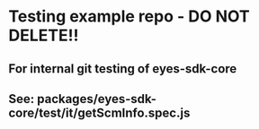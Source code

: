 # Testing example repo - DO NOT DELETE!!

## For internal git testing of eyes-sdk-core
## See: packages/eyes-sdk-core/test/it/getScmInfo.spec.js
